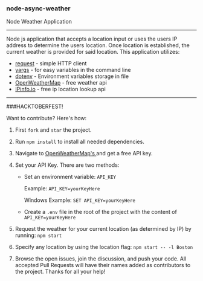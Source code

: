 ### node-async-weather
Node Weather Application

-----

Node js application that accepts a location input or uses the users IP address to determine the users location. Once location is established, the current weather is provided for said location. This application utilizes: 

* [request](https://github.com/request/request) - simple HTTP client
* [yargs](http://yargs.js.org/) - for easy variables in the command line
* [dotenv](https://www.npmjs.com/package/dotenv) - Environment variables storage in file
* [OpenWeatherMap](http://openweathermap.org/) - free weather api
* [IPinfo.io](http://ipinfo.io/) - free ip location lookup api

-----

###HACKTOBERFEST!

Want to contribute? Here's how:

1.  First ```fork``` and ```star``` the project.
2.  Run ```npm install``` to install all needed dependencies.
3.  Navigate to [OpenWeatherMap's ](http://openweathermap.org/) and get a free API key. 
4.  Set your API Key. There are two methods:
	
	- Set an environment variable: ```API_KEY```

    	Example: ```API_KEY=yourKeyHere```

    	Windows Example: ```SET API_KEY=yourKeyHere```

    - Create a `.env` file in the root of the project with the content of ```API_KEY=yourKeyHere```

5.  Request the weather for your current location (as determined by IP) by running: ```npm start```
6.  Specify any location by using the location flag: ```npm start -- -l Boston```
7.  Browse the open issues, join the discussion, and push your code. All accepted Pull Requests will have their names added as contributors to the project. Thanks for all your help!